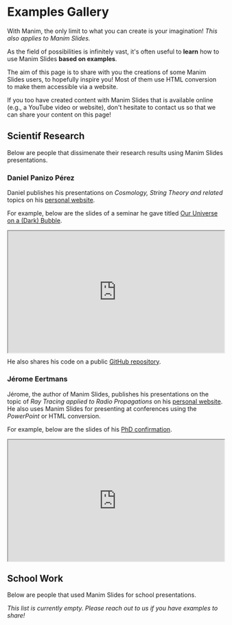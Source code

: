 # Examples Gallery

With Manim, the only limit to what you can create is your imagination!
*This also applies to Manim Slides.*

As the field of possibilities is infinitely vast,
it's often useful to **learn** how to use Manim Slides **based on examples**.

The aim of this page is to share with you the creations of some
Manim Slides users, to hopefully inspire you!
Most of them use HTML conversion to make them accessible via a website.

If you too have created content with Manim Slides that is available online
(e.g., a YouTube video or website),
don't hesitate to contact us so that we can share your content on this page!

## Scientif Research

Below are people that dissimenate their research results
using Manim Slides presentations.

### Daniel Panizo Pérez

Daniel publishes his presentations on *Cosmology, String Theory and related*
topics on his
[personal website](https://panopepino.github.io/web_page/main_page/slides.html).

For example, below are the slides of a seminar he gave titled
[Our Universe on a (Dark) Bubble](https://panopepino.github.io/web_page/main_page/presentations/2023_11_long/LS.html).

<div style="position:relative;padding-bottom:56.25%;">
    <iframe
        loading="lazy"
        style="width:100%;height:100%;position:absolute;left:0px;top:0px;"
        frameborder="1"
        width="100%"
        height="100%"
        allowfullscreen
        allow="autoplay"
        src="https://panopepino.github.io/web_page/main_page/presentations/2023_11_long/LS.html">
    </iframe>
</div>

He also shares his code on a public
[GitHub repository](https://github.com/PanoPepino/Manim_Theoretical).

### Jérome Eertmans

Jérome, the author of Manim Slides, publishes his presentations
on the topic of *Ray Tracing applied to Radio Propagations* on his
[personal website](https://eertmans.be). He also uses Manim Slides
for presenting at conferences using the *PowerPoint* or HTML conversion.

For example, below are the slides of his
[PhD confirmation](https://eertmans.be/posts/confirmation2023-presentation/).

<div style="position:relative;padding-bottom:56.25%;">
    <iframe
        loading="lazy"
        style="width:100%;height:100%;position:absolute;left:0px;top:0px;"
        frameborder="1"
        width="100%"
        height="100%"
        allowfullscreen
        allow="autoplay"
        src="https://eertmans.be/assets/slides/2023-12-07-confirmation.html">
    </iframe>
</div>

## School Work

Below are people that used Manim Slides for school presentations.

*This list is currently empty. Please reach out to us if you have examples
to share!*
